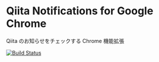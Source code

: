 Qiita Notifications for Google Chrome
=====================================

Qiita のお知らせをチェックする Chrome 機能拡張

[![Build Status](https://travis-ci.org/ngs/qiita-notifications-crx.svg?branch=master)](https://travis-ci.org/ngs/qiita-notifications-crx)

